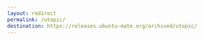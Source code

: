 ```yaml
---
layout: redirect
permalink: /utopic/
destination: https://releases.ubuntu-mate.org/archived/utopic/
---
```


